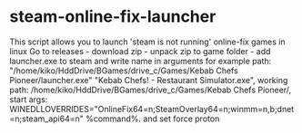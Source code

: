 # steam-online-fix-launcher
This script allows you to launch 'steam is not running' online-fix games in linux
Go to releases - download zip - unpack zip to game folder - add launcher.exe to steam and write name in arguments for example path: "/home/kiko/HddDrive/BGames/drive_c/Games/Kebab Chefs Pioneer/launcher.exe"  "Kebab Chefs! - Restaurant Simulator.exe", working path: /home/kiko/HddDrive/BGames/drive_c/Games/Kebab Chefs Pioneer/, start args: WINEDLLOVERRIDES="OnlineFix64=n;SteamOverlay64=n;winmm=n,b;dnet=n;steam_api64=n" %command%. and set force proton
